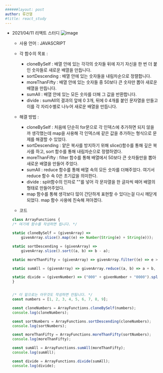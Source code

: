 ```yaml
---
######layout: post
author: 류건열
#title: react_study
---
```



-  2021/04/11 리액트 스터디
![image](https://user-images.githubusercontent.com/34560965/114304556-ce6c8d00-9b0e-11eb-9024-453135b1afda.png)
    - 사용 언어 : JAVASCRIPT

    - 각 함수의 목표 : 
        - cloneBySelf : 배열 안에 있는 각각의 숫자들 뒤에 자기 자신을 한 번 더 붙인 숫자들로 새로운 배열을 만듭니다.
        - sortDescending : 배열 안에 있는 숫자들을 내림차순으로 정렬합니다.
        - moreThanFifty : 배열 안에 있는 숫자들 중 50보다 큰 숫자만 뽑아 새로운 배열을 만듭니다.
        - sumAll : 배열 안에 있는 모든 숫자를 더해 그 값을 반환합니다.
        - divide : sumAll의 결과의 앞에 0 3개, 뒤에 0 4개를 붙인 문자열을 만들고 이를 각 자리수별로 나누어 새로운 배열을 만듭니다.

    - 해결 방법 : 
        - cloneBySelf : 처음에 단순히 for문으로 각 인덱스에 추가하면 되지 않을까 생각했는데 map을 사용해 각 인덱스에 같은 값을 추가하는 형식으로 문제를 해결할 수 있었다.
        - sortDescending : 얕은 복사를 방지하기 위해 slice()함수를 통해 깊은 복사를 하고, sort 함수를 통해 내림차순으로 정렬하였다.
        - moreThanFifty : filter 함수를 통해 배열에서 50보다 큰 숫자들만을 뽑아 새로운 배열을 만들어 주었다.
        - sumAll : reduce 함수를 통해 배열 속의 모든 숫자를 더해주었다. 여기서 reduce 함수 속 0은 초기값을 의미한다.
        - divide : split함수의 인자로 ""를 넣어 각 문자열을 한 글자씩 떼어 배열의 형태로 만들어주었다.
        - map 함수를 통해 생각보다 많이 간단하게 표현할 수 있다는걸 다시 깨닫게 되었다. map 함수 사용에 친숙해 져야겠다.
        

    - 코드	

    ```javascript
    class ArrayFunctions {
    /* 여기에 함수를 작성하면 됩니다. */

    static cloneBySelf = (givenArray) =>
        givenArray.slice().map((e) => Number(String(e) + String(e)));

    static sortDescending = (givenArray) =>
        givenArray.slice().sort((a, b) => b - a);

    static moreThanFifty = (givenArray) => givenArray.filter((e) => e > 50);

    static sumAll = (givenArray) => givenArray.reduce((a, b) => a + b, 0);

    static divide = (givenNumber) => ("000" + givenNumber + "0000").split("");
    }


    /* 이 밑으로는 아무것도 작성하면 안됩니다. */
    const numbers = [1, 2, 3, 4, 5, 6, 7, 8, 9];

    const cloneNumbers = ArrayFunctions.cloneBySelf(numbers);
    console.log(cloneNumbers);

    const sortNumbers = ArrayFunctions.sortDescending(cloneNumbers);
    console.log(sortNumbers);

    const moreThanFifty = ArrayFunctions.moreThanFifty(sortNumbers);
    console.log(moreThanFifty);

    const sumAll = ArrayFunctions.sumAll(moreThanFifty);
    console.log(sumAll);

    const divide = ArrayFunctions.divide(sumAll);
    console.log(divide);

    ```
